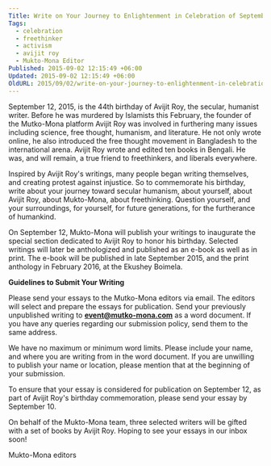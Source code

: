 ```yaml
---
Title: Write on Your Journey to Enlightenment in Celebration of September 12, Avijit Roy's Birthday
Tags:
  - celebration
  - freethinker
  - activism
  - avijit roy
  - Mukto-Mona Editor
Published: 2015-09-02 12:15:49 +06:00
Updated: 2015-09-02 12:15:49 +06:00
OldURL: 2015/09/02/write-on-your-journey-to-enlightenment-in-celebration-of-september-12-avijit-roys-birthday/
---
```


September 12, 2015, is the 44th birthday of Avijit Roy, the secular, humanist writer. Before he was murdered by Islamists this February, the founder of the Mutko-Mona platform Avijit Roy was involved in furthering many issues including science, free thought, humanism, and literature. He not only wrote online, he also introduced the free thought movement in Bangladesh to the international arena. Avijit Roy wrote and edited ten books in Bengali. He was, and will remain, a true friend to freethinkers, and liberals everywhere.

Inspired by Avijit Roy's writings, many people began writing themselves, and creating protest against injustice. So to commemorate his birthday, write about your journey toward secular humanism, about yourself, about Avijit Roy, about Mukto-Mona, about freethinking. Question yourself, and your surroundings, for yourself, for future generations, for the furtherance of humankind.

On September 12, Mukto-Mona will publish your writings to inaugurate the special section dedicated to Avijit Roy to honor his birthday. Selected writings will later be anthologized and published as an e-book as well as in print. The e-book will be published in late September 2015, and the print anthology in February 2016, at the Ekushey Boimela.
 
<strong>Guidelines to Submit Your Writing
</strong>

Please send your essays to the Mutko-Mona editors via email. The editors will select and prepare the essays for publication. Send your previously unpublished writing to <strong>event@mutko-mona.com</strong> as a word document. If you have any queries regarding our submission policy, send them to the same address.

We have no maximum or minimum word limits. Please include your name, and where you are writing from in the word document. If you are unwilling to publish your name or location, please mention that at the beginning of your submission.

To ensure that your essay is considered for publication on September 12, as part of Avijit Roy's birthday commemoration, please send your essay by September 10.

On behalf of the Mukto-Mona team, three selected writers will be gifted with a set of books by Avijit Roy.
Hoping to see your essays in our inbox soon!
 
Mukto-Mona editors
